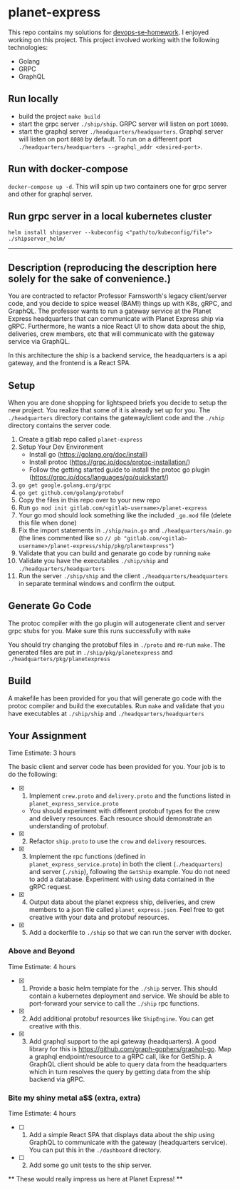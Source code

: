 # planet-express

This repo contains my solutions for [devops-se-homework](https://github.com/DivvyPayHQ/devops-se-homework).
I enjoyed working on this project. This project involved working with the following technologies:
* Golang
* GRPC
* GraphQL

## Run locally
* build the project ```make build```
* start the grpc server ```./ship/ship```. GRPC server will listen on port ```10000```.
* start the graphql server ```./headquarters/headquarters```. Graphql server will listen on port ```8080``` by default. To run on a different port ```./headquarters/headquarters --graphql_addr <desired-port>```.

## Run with docker-compose
```docker-compose up -d```. This will spin up two containers one for grpc server and other for graphql server.

## Run grpc server in a local kubernetes cluster
```helm install shipserver --kubeconfig <"path/to/kubeconfig/file"> ./shipserver_helm/```

-----

## Description (reproducing the description here solely for the sake of convenience.)

You are contracted to refactor Professor Farnsworth's legacy client/server code, and you decide to spice weasel (BAM!) things up with K8s, gRPC, and GraphQL.
The professor wants to run a gateway service at the Planet Express headquarters that can communicate with Planet Express ship via gRPC.
Furthermore, he wants a nice React UI to show data about the ship, deliveries, crew members, etc that will communicate with the gateway service via GraphQL.

In this architecture the ship is a backend service, the headquarters is a api gateway, and the frontend is a React SPA.

## Setup

When you are done shopping for lightspeed briefs you decide to setup the new project. You realize that some of it is already set up for you. The `./headquarters` directory contains the gateway/client code and the
`./ship` directory contains the server code.

1. Create a gitlab repo called `planet-express`
2. Setup Your Dev Environment
    - Install go (https://golang.org/doc/install)
    - Install protoc (https://grpc.io/docs/protoc-installation/)
    - Follow the getting started guide to install the protoc go plugin (https://grpc.io/docs/languages/go/quickstart/)
3. `go get google.golang.org/grpc`
4. `go get github.com/golang/protobuf`
5. Copy the files in this repo over to your new repo
6. Run `go mod init gitlab.com/<gitlab-username>/planet-express`
7. Your go mod should look something like the included `_go.mod` file (delete this file when done)
8. Fix the import statements in `./ship/main.go` and `./headquarters/main.go` (the lines commented like so `// pb "gitlab.com/<gitlab-username>/planet-express/ship/pkg/planetexpress"`)
9. Validate that you can build and genarate go code by running `make`
10. Validate you have the executables `./ship/ship` and `./headquarters/headquarters`
11. Run the server `./ship/ship` and the client `./headquarters/headquarters` in separate terminal windows and confirm the output.

## Generate Go Code

The protoc compiler with the go plugin will autogenerate client and server grpc stubs for you. Make sure this runs successfully with `make`

You should try changing the protobuf files in `./proto` and re-run `make`. The generated files are put in `./ship/pkg/planetexpress` and `./headquarters/pkg/planetexpress`

## Build

A makefile has been provided for you that will generate go code with the protoc compiler and build the executables. Run `make` and validate that you have executables at `./ship/ship` and `./headquarters/headquarters`

## Your Assignment

Time Estimate: 3 hours

The basic client and server code has been provided for you. Your job is to do the following:

- [x] 1. Implement `crew.proto` and `delivery.proto` and the functions listed in `planet_express_service.proto`
    - You should experiment with different protobuf types for the crew and delivery resources. Each resource should demonstrate an understanding of protobuf.
- [x] 2. Refactor `ship.proto` to use the `crew` and `delivery` resources.
- [x] 3. Implement the rpc functions (defined in `planet_express_service.proto`) in both the client (`./headquarters`) and server (`./ship`), following the `GetShip` example. You do not need to add a database. Experiment with using data contained in the gRPC request.
- [x] 4. Output data about the planet express ship, deliveries, and crew members to a json file called `planet_express.json`. Feel free to get creative with your data and protobuf resources.
- [x] 5. Add a dockerfile to `./ship` so that we can run the server with docker.

### Above and Beyond

Time Estimate: 4 hours

- [x] 1. Provide a basic helm template for the `./ship` server. This should contain a kubernetes deployment and service. We should be able to port-forward your service to call the `./ship` rpc functions.
- [x] 2. Add additional protobuf resources like `ShipEngine`. You can get creative with this.
- [x] 3. Add graphql support to the api gateway (headquarters). A good library for this is https://github.com/graph-gophers/graphql-go. Map a graphql endpoint/resource to a gRPC call, like for GetShip.
A GraphQL client should be able to query data from the headquarters which in turn resolves the query by getting data from the ship backend via gRPC.

### Bite my shiny metal a$$ (extra, extra)

Time Estimate: 4 hours

- [ ] 1. Add a simple React SPA that displays data about the ship using GraphQL to communicate with the gateway (headquarters service). You can put this in the `./dashboard` directory.
- [ ] 2. Add some go unit tests to the ship server.

** These would really impress us here at Planet Express! **
